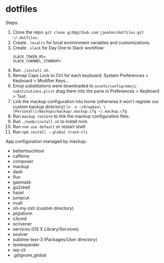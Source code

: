 # dotfiles

Steps:

1. Clone the repo: `git clone git@github.com:jjeaton/dotfiles.git ~/.dotfiles`.
2. Create `.localrc` for local environment variables and customizations.
3. Create `.slack` for Day One to Slack workflow:
    ```
    SLACK_TOKEN_RS=
    SLACK_CHANNEL_STANDUP=
    ```  
2. Run `./install.sh`.
3. Remap Caps Lock to Ctrl for each keyboard.
   System Preferences > Keyboard > Modifier Keys...
4. Emoji substitutions were downloaded to `assets/config/emoji-substitutions.plist` drag them into the pane in Preferences > Keyboard > Text.
5. Link the mackup configuration into home (otherwise it won't register our custom backup directory) `ln -s ~/Dropbox\ \(Personal\)/Backups/mackup/.mackup.cfg ~/.mackup.cfg`
6. Run `mackup restore` to link the mackup configuration files.
7. Run `./node/install.sh` to install nvm.
8. Run `nvm use default` or restart shell
9. Run `npm install --global trash-cli`

App configuration managed by mackup:

* bettertouchtool
* caffeine
* composer
* mackup
* dash
* flux
* gasmask
* go2shell
* hazel
* jumpcut
* nvalt
* oh-my-zsh (custom directory)
* phpstorm
* s3cmd
* scrivener
* services (OS X Library/Services)
* soulver
* sublime-text-3 (Packages/User directory)
* textexpander
* wp-cli
* .gitignore_global
